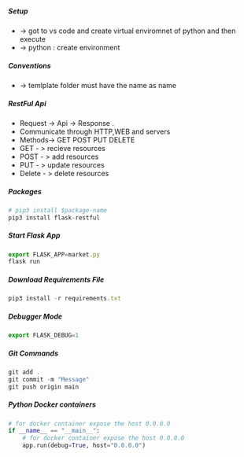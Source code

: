 ##### Setup
* -> got to vs code and create virtual enviromnet of python and then execute 
* -> python : create environment 

##### Conventions
* -> temlplate folder must have the  name as name  

##### RestFul Api 
* Request -> Api  -> Response .
* Communicate through HTTP,WEB and servers
* Methods-> GET POST PUT DELETE
* GET - > recieve resources
* POST - > add resources
* PUT - > update resources
* Delete - > delete resources

##### Packages
```py
# pip3 install $package-name
pip3 install flask-restful
```

##### Start Flask App
```js
export FLASK_APP=market.py
flask run
```

##### Download Requirements File
```js
pip3 install -r requirements.txt
```

##### Debugger Mode
```js
export FLASK_DEBUG=1
```

##### Git Commands
```js
git add . 
git commit -m "Message"
git push origin main
```

##### Python Docker containers
```py
# for docker container expose the host 0.0.0.0
if __name__ == "__main__":
    # for docker container expose the host 0.0.0.0
    app.run(debug=True, host="0.0.0.0") 
```







